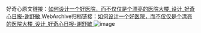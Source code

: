 好奇心原文链接：[如何设计一个好医院，而不仅仅是个漂亮的医院大楼_设计_好奇心日报-谢舒敏 ](https://www.qdaily.com/articles/11319.html)
WebArchive归档链接：[如何设计一个好医院，而不仅仅是个漂亮的医院大楼_设计_好奇心日报-谢舒敏 ](http://web.archive.org/web/20181001013550/http://www.qdaily.com:80/articles/11319.html)
![image](http://ww3.sinaimg.cn/large/007d5XDply1g3wfe94gu6j30u07hix6p)